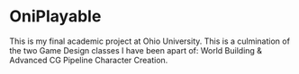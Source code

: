 # OniPlayable
This is my final academic project at Ohio University. This is a culmination of the two Game Design classes I have been apart of: World Building &amp; Advanced CG Pipeline Character Creation. 
